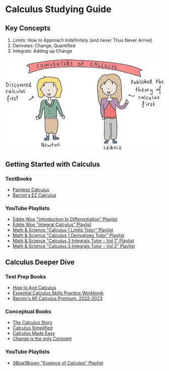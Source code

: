 # Calculus Studying Guide

## Key Concepts
1. Limits: How to Approach Indefinitely (and never Thus Never Arrive)
2. Derivates: Change, Quantified
3. Integrals: Adding up Change

![Calculus](/calc.jpg)

## Getting Started with Calculus
### TextBooks
- [Painless Calculus](https://www.amazon.com/Painless-Calculus-Barrons-Christina-Pawlowski/dp/150627319X/ref=sr_1_1?keywords=painless+calculus+barrons&qid=1681760708&sprefix=painless+calc%2Caps%2C203&sr=8-1)
- [Barron's EZ Calculus](https://www.amazon.com/Z-Calculus-Barrons-Easy/dp/0764144618/ref=sr_1_1?crid=1SOQH2KK3S7X6&keywords=barron%27s+calculus+the+easy+way&qid=1681760757&sprefix=barron%27s+calculus+the+easy+way%2Caps%2C167&sr=8-1)

### YouTube Playlists
- [Eddie Woo "Introduction to Differentiation" Playlist](https://www.youtube.com/watch?v=NRSmIE5MMBQ&list=PL5KkMZvBpo5DwIsDKWdHYmkRZmXMi1mE8)
- [Eddie Woo "Integral Calculus" Playlist](https://www.youtube.com/watch?v=MOxS_o8Qu_Y&list=PL5KkMZvBpo5CHD-vFdY9aLe380GrjBx81)
- [Math & Science "Calculus 1 Limits Tutor" Playlist](https://www.youtube.com/playlist?list=PLnVYEpTNGNtVp_LDwhDYWE5saOgVQody3)
- [Math & Science "Calculus 1 Derivatives Tutor" Playlist](https://www.youtube.com/playlist?list=PLnVYEpTNGNtVTbp46ZMC-r-jmi_eYHwdQ)
- [Math & Science "Calculus 3 Integrals Tutor - Vol 1" Playlist](https://www.youtube.com/playlist?list=PLnVYEpTNGNtX9LmRhEVMJOm-gc-FUmKS_)
- [Math & Science "Calculus 3 Integrals Tutor - Vol 2" Playlist](https://www.youtube.com/playlist?list=PLnVYEpTNGNtXRrR8YproOqLM-chWLMheR)

## Calculus Deeper Dive
### Test Prep Books
- [How to Ace Calculus](https://www.amazon.com/How-Ace-Calculus-Streetwise-Guide/dp/0716731606/ref=sr_1_1?keywords=how+to+ace+calculus&qid=1681760974&sprefix=how+to+ace+calc%2Caps%2C125&sr=8-1)
- [Essential Calculus Skills Practice Workbook](https://www.amazon.com/Essential-Calculus-Practice-Workbook-Solutions/dp/1941691242/ref=sr_1_2_sspa?keywords=essential+calculus+stewart&qid=1681760992&sprefix=essential+calcu%2Caps%2C209&sr=8-2-spons&psc=1&spLa=ZW5jcnlwdGVkUXVhbGlmaWVyPUEyVjhMR0FBNVo0VU5RJmVuY3J5cHRlZElkPUEwMjc1ODI1M09ORFAyVTU0TjlYSyZlbmNyeXB0ZWRBZElkPUEwNDU2ODUxM0w2V0ZPVE5TMkw0MSZ3aWRnZXROYW1lPXNwX2F0ZiZhY3Rpb249Y2xpY2tSZWRpcmVjdCZkb05vdExvZ0NsaWNrPXRydWU=)
- [Barron's AP Calculus Premium, 2022-2023](https://www.amazon.com/AP-Calculus-Premium-2022-2023-Comprehensive/dp/1506263941/ref=sr_1_1?keywords=barron%27s+ap+calculus+ab&qid=1681761016&sprefix=barron%27s+ap+calculus+%2Caps%2C195&sr=8-1)

### Conceptual Books
- [The Calculus Story](https://www.amazon.com/Calculus-Story-Mathematical-Adventure-ebook/dp/B07663RN18/ref=sr_1_1?crid=U3PEL5A0UUCU&keywords=calculus+story&qid=1681760845&sprefix=calculus+story%2Caps%2C137&sr=8-1)
- [Calculus Simplified](https://www.amazon.com/Calculus-Simplified-Oscar-Fernandez/dp/069117539X/ref=sr_1_1?crid=2795OGDABCG&keywords=calculus+simplified&qid=1681760799&sprefix=calculus+simplified%2Caps%2C108&sr=8-1)
- [Calculus Made Easy](https://www.amazon.com/Calculus-Made-Easy-Silvanus-Thompson/dp/0312185480/ref=sr_1_1?crid=1R6ZF1L8R5PWL&keywords=calculus+made+easy&qid=1681760871&sprefix=calculus+made+easy%2Caps%2C123&sr=8-1)
- [Change is the only Constant](https://www.amazon.com/Change-Only-Constant-Wisdom-Calculus-ebook/dp/B07NCXGQC3/ref=sr_1_1?keywords=change+is+the+only+constant&qid=1681760892&sprefix=change+is+the+only+%2Caps%2C117&sr=8-1)

### YouTube Playlists
- [3Blue1Brown "Essence of Calculus" Playlist](https://www.youtube.com/playlist?list=PLZHQObOWTQDMsr9K-rj53DwVRMYO3t5Yr)